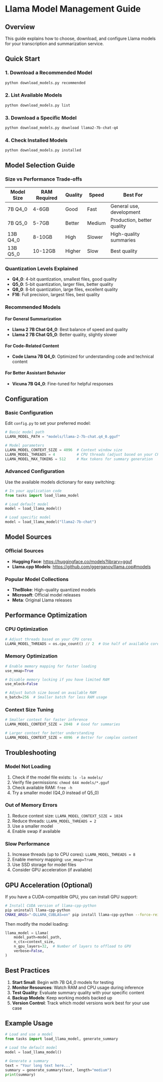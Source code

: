 # Llama Model Management Guide

## Overview

This guide explains how to choose, download, and configure Llama models for your transcription and summarization service.

## Quick Start

### 1. Download a Recommended Model
```bash
python download_models.py recommended
```

### 2. List Available Models
```bash
python download_models.py list
```

### 3. Download a Specific Model
```bash
python download_models.py download llama2-7b-chat-q4
```

### 4. Check Installed Models
```bash
python download_models.py installed
```

## Model Selection Guide

### Size vs Performance Trade-offs

| Model Size | RAM Required | Quality | Speed | Best For |
|------------|--------------|---------|-------|----------|
| 7B Q4_0    | 4-6GB       | Good    | Fast  | General use, development |
| 7B Q5_0    | 5-7GB       | Better  | Medium| Production, better quality |
| 13B Q4_0   | 8-10GB      | High    | Slower| High-quality summaries |
| 13B Q5_0   | 10-12GB     | Higher  | Slow  | Best quality |

### Quantization Levels Explained

- **Q4_0**: 4-bit quantization, smallest files, good quality
- **Q5_0**: 5-bit quantization, larger files, better quality
- **Q8_0**: 8-bit quantization, large files, excellent quality
- **F16**: Full precision, largest files, best quality

### Recommended Models

#### For General Summarization
- **Llama 2 7B Chat Q4_0**: Best balance of speed and quality
- **Llama 2 7B Chat Q5_0**: Better quality, slightly slower

#### For Code-Related Content
- **Code Llama 7B Q4_0**: Optimized for understanding code and technical content

#### For Better Assistant Behavior
- **Vicuna 7B Q4_0**: Fine-tuned for helpful responses

## Configuration

### Basic Configuration

Edit `config.py` to set your preferred model:

```python
# Basic model path
LLAMA_MODEL_PATH = "models/llama-2-7b-chat.q4_0.gguf"

# Model parameters
LLAMA_MODEL_CONTEXT_SIZE = 4096  # Context window size
LLAMA_MODEL_THREADS = 4          # CPU threads (adjust based on your CPU)
LLAMA_MODEL_MAX_TOKENS = 512     # Max tokens for summary generation
```

### Advanced Configuration

Use the available models dictionary for easy switching:

```python
# In your application code
from tasks import load_llama_model

# Load default model
model = load_llama_model()

# Load specific model
model = load_llama_model("llama2-7b-chat")
```

## Model Sources

### Official Sources
- **Hugging Face**: https://huggingface.co/models?library=gguf
- **Llama.cpp Models**: https://github.com/ggerganov/llama.cpp#models

### Popular Model Collections
- **TheBloke**: High-quality quantized models
- **Microsoft**: Official model releases
- **Meta**: Original Llama releases

## Performance Optimization

### CPU Optimization
```python
# Adjust threads based on your CPU cores
LLAMA_MODEL_THREADS = os.cpu_count() // 2  # Use half of available cores
```

### Memory Optimization
```python
# Enable memory mapping for faster loading
use_mmap=True

# Disable memory locking if you have limited RAM
use_mlock=False

# Adjust batch size based on available RAM
n_batch=256  # Smaller batch for less RAM usage
```

### Context Size Tuning
```python
# Smaller context for faster inference
LLAMA_MODEL_CONTEXT_SIZE = 2048  # Good for summaries

# Larger context for better understanding
LLAMA_MODEL_CONTEXT_SIZE = 4096  # Better for complex content
```

## Troubleshooting

### Model Not Loading
1. Check if the model file exists: `ls -la models/`
2. Verify file permissions: `chmod 644 models/*.gguf`
3. Check available RAM: `free -h`
4. Try a smaller model (Q4_0 instead of Q5_0)

### Out of Memory Errors
1. Reduce context size: `LLAMA_MODEL_CONTEXT_SIZE = 1024`
2. Reduce threads: `LLAMA_MODEL_THREADS = 2`
3. Use a smaller model
4. Enable swap if available

### Slow Performance
1. Increase threads (up to CPU cores): `LLAMA_MODEL_THREADS = 8`
2. Enable memory mapping: `use_mmap=True`
3. Use SSD storage for model files
4. Consider GPU acceleration (if available)

## GPU Acceleration (Optional)

If you have a CUDA-compatible GPU, you can install GPU support:

```bash
# Install CUDA version of llama-cpp-python
pip uninstall llama-cpp-python
CMAKE_ARGS="-DLLAMA_CUBLAS=on" pip install llama-cpp-python --force-reinstall --no-cache-dir
```

Then modify the model loading:
```python
llama_model = Llama(
    model_path=model_path,
    n_ctx=context_size,
    n_gpu_layers=32,  # Number of layers to offload to GPU
    verbose=False,
)
```

## Best Practices

1. **Start Small**: Begin with 7B Q4_0 models for testing
2. **Monitor Resources**: Watch RAM and CPU usage during inference
3. **Test Quality**: Evaluate summary quality with your specific content
4. **Backup Models**: Keep working models backed up
5. **Version Control**: Track which model versions work best for your use case

## Example Usage

```python
# Load and use a model
from tasks import load_llama_model, generate_summary

# Load the default model
model = load_llama_model()

# Generate a summary
text = "Your long text here..."
summary = generate_summary(text, length="medium")
print(summary)
```
